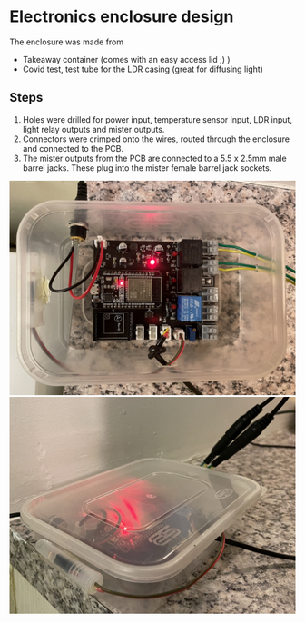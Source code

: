 # Electronics enclosure design

The enclosure was made from

- Takeaway container (comes with an easy access lid ;) )
- Covid test, test tube for the LDR casing (great for diffusing light)

## Steps

1. Holes were drilled for power input, temperature sensor input, LDR input, light relay outputs and mister outputs.
2. Connectors were crimped onto the wires, routed through the enclosure and connected to the PCB.
3. The mister outputs from the PCB are connected to a 5.5 x 2.5mm male barrel jacks. These plug into the mister female barrel jack sockets.

<img src="../Images/pcb_enclosure.jpg" alt="pcb enclosure" width="800"/>

<img src="../Images/ldr_mount.jpg" alt="ldr mount" width="800"/>
